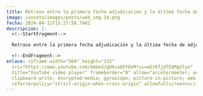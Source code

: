 ```yaml
---
title: Retraso entre la primera fecha adjudicación y la última fecha de adjudicación
image: /assets/images/posts/web_img-14.png
fecha: 2024-04-11T15:27:56.740Z
descripcion: |-
  <!--StartFragment-->

  Retraso entre la primera fecha adjudicación y la última fecha de adjudicación.

  <!--EndFragment-->
enlace: <iframe width="560" height="315"
  src="https://www.youtube.com/embed/gU6sa65YEeM?si=wErKfjdTEQMgUlyv"
  title="YouTube video player" frameborder="0" allow="accelerometer; autoplay;
  clipboard-write; encrypted-media; gyroscope; picture-in-picture; web-share"
  referrerpolicy="strict-origin-when-cross-origin" allowfullscreen></iframe>
---
```

